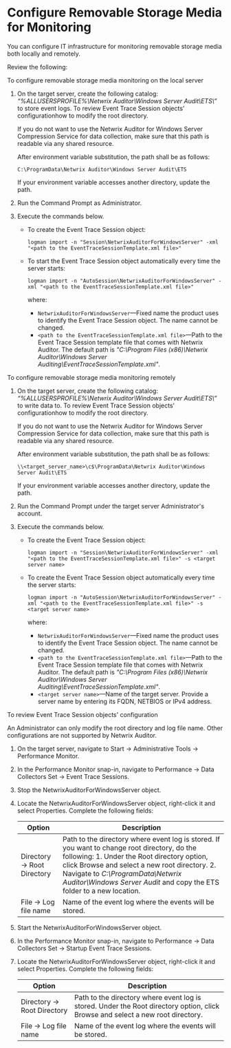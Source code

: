 # Configure Removable Storage Media for Monitoring

You can configure IT infrastructure for monitoring removable storage media both locally and
remotely.

Review the following:

To configure removable storage media monitoring on the local server

1. On the target server, create the following catalog: _“%ALLUSERSPROFILE%\Netwrix Auditor\Windows
   Server Audit\ETS\”_ to store event logs. To review Event Trace Session objects' configurationhow
   to modify the root directory.

   If you do not want to use the Netwrix Auditor for Windows Server Compression Service for data
   collection, make sure that this path is readable via any shared resource.

   After environment variable substitution, the path shall be as follows:

   `C:\ProgramData\Netwrix Auditor\Windows Server Audit\ETS`

   If your environment variable accesses another directory, update the path.

2. Run the Command Prompt as Administrator.
3. Execute the commands below.

   - To create the Event Trace Session object:

     `logman import -n "Session\NetwrixAuditorForWindowsServer" -xml "<path to the EventTraceSessionTemplate.xml file>"`

   - To start the Event Trace Session object automatically every time the server starts:

     `logman import -n "AutoSession\NetwrixAuditorForWindowsServer" -xml "<path to the EventTraceSessionTemplate.xml file>"`

     where:

     - `NetwrixAuditorForWindowsServer`—Fixed name the product uses to identify the Event Trace
       Session object. The name cannot be changed.
     - `<path to the EventTraceSessionTemplate.xml file>`—Path to the Event Trace Session
       template file that comes with Netwrix Auditor. The default path is _"C:\Program Files
       (x86)\Netwrix Auditor\Windows Server Auditing\EventTraceSessionTemplate.xml"_.

To configure removable storage media monitoring remotely

1. On the target server, create the following catalog: _“%ALLUSERSPROFILE%\Netwrix Auditor\Windows
   Server Audit\ETS\”_ to write data to. To review Event Trace Session objects' configurationhow to
   modify the root directory.

   If you do not want to use the Netwrix Auditor for Windows Server Compression Service for data
   collection, make sure that this path is readable via any shared resource.

   After environment variable substitution, the path shall be as follows:

   `\\<target_server_name>\c$\ProgramData\Netwrix Auditor\Windows Server Audit\ETS`

   If your environment variable accesses another directory, update the path.

2. Run the Command Prompt under the target server Administrator's account.
3. Execute the commands below.

   - To create the Event Trace Session object:

     `logman import -n "Session\NetwrixAuditorForWindowsServer" -xml "<path to the EventTraceSessionTemplate.xml file>" -s <target server name>`

   - To create the Event Trace Session object automatically every time the server starts:

     `logman import -n "AutoSession\NetwrixAuditorForWindowsServer" -xml "<path to the EventTraceSessionTemplate.xml file>" -s <target server name>`

     where:

     - `NetwrixAuditorForWindowsServer`—Fixed name the product uses to identify the Event Trace
       Session object. The name cannot be changed.
     - `<path to the EventTraceSessionTemplate.xml file>`—Path to the Event Trace Session
       template file that comes with Netwrix Auditor. The default path is _"C:\Program Files
       (x86)\Netwrix Auditor\Windows Server Auditing\EventTraceSessionTemplate.xml"_.
     - `<target server name>`—Name of the target server. Provide a server name by entering its
       FQDN, NETBIOS or IPv4 address.

To review Event Trace Session objects' configuration

An Administrator can only modify the root directory and log file name. Other configurations are not
supported by Netwrix Auditor.

1. On the target server, navigate to Start → Administrative Tools → Performance Monitor.
2. In the Performance Monitor snap-in, navigate to Performance → Data Collectors Set → Event Trace
   Sessions.
3. Stop the NetwrixAuditorForWindowsServer object.
4. Locate the NetwrixAuditorForWindowsServer object, right-click it and select Properties. Complete
   the following fields:

   | Option                     | Description                                                                                                                                                                                                                                                                                                |
   | -------------------------- | ---------------------------------------------------------------------------------------------------------------------------------------------------------------------------------------------------------------------------------------------------------------------------------------------------------- |
   | Directory → Root Directory | Path to the directory where event log is stored. If you want to change root directory, do the following: 1. Under the Root directory option, click Browse and select a new root directory. 2. Navigate to _C:\ProgramData\Netwrix Auditor\Windows Server Audit_ and copy the ETS folder to a new location. |
   | File → Log file name       | Name of the event log where the events will be stored.                                                                                                                                                                                                                                                     |

5. Start the NetwrixAuditorForWindowsServer object.
6. In the Performance Monitor snap-in, navigate to Performance → Data Collectors Set → Startup Event
   Trace Sessions.
7. Locate the NetwrixAuditorForWindowsServer object, right-click it and select Properties. Complete
   the following fields:

   | Option                     | Description                                                                                                                     |
   | -------------------------- | ------------------------------------------------------------------------------------------------------------------------------- |
   | Directory → Root Directory | Path to the directory where event log is stored. Under the Root directory option, click Browse and select a new root directory. |
   | File → Log file name       | Name of the event log where the events will be stored.                                                                          |

